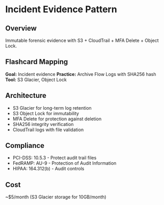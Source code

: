 # Incident Evidence Pattern

## Overview
Immutable forensic evidence with S3 + CloudTrail + MFA Delete + Object Lock.

## Flashcard Mapping
**Goal:** Incident evidence
**Practice:** Archive Flow Logs with SHA256 hash
**Tool:** S3 Glacier, Object Lock

## Architecture
- S3 Glacier for long-term log retention
- S3 Object Lock for immutability
- MFA Delete for protection against deletion
- SHA256 integrity verification
- CloudTrail logs with file validation

## Compliance
- PCI-DSS: 10.5.3 - Protect audit trail files
- FedRAMP: AU-9 - Protection of Audit Information
- HIPAA: 164.312(b) - Audit controls

## Cost
~$5/month (S3 Glacier storage for 10GB/month)
